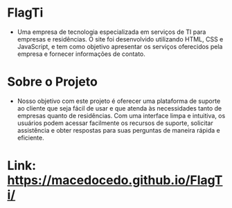 # FlagTi
- Uma empresa de tecnologia especializada em serviços de TI para empresas e residências.
O site foi desenvolvido utilizando HTML, CSS e JavaScript, e tem como objetivo apresentar os serviços oferecidos pela empresa e fornecer informações de contato.

# Sobre o Projeto
  
- Nosso objetivo com este projeto é oferecer uma plataforma de suporte ao cliente que seja fácil de usar e que atenda às necessidades tanto de empresas quanto de residências. Com uma interface limpa e intuitiva, os usuários podem acessar facilmente os recursos de suporte, solicitar assistência e obter respostas para suas perguntas de maneira rápida e eficiente.

# Link: https://macedocedo.github.io/FlagTi/
